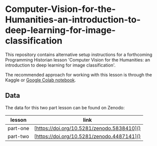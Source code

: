 # Computer-Vision-for-the-Humanities-an-introduction-to-deep-learning-for-image-classification

This repository contains alternative setup instructions for a forthcoming Programming Historian lesson 'Computer Vision for the Humanities: an introduction to deep learning for image classification'. 

The recommended approach for working with this lesson is through the Kaggle or [Google Colab notebook](https://colab.research.google.com/github/davanstrien/Computer-Vision-for-the-Humanities-an-introduction-to-deep-learning-for-image-classification/blob/main/ph_computer_vision_tutorial_part_1_and_2.ipynb).  

## Data 

The data for this two part lesson can be found on Zenodo:

| lesson   | link                                       |
|----------|--------------------------------------------|
| part-one | [https://doi.org/10.5281/zenodo.5838410]() |
| part-two | [https://doi.org/10.5281/zenodo.4487141]() |


